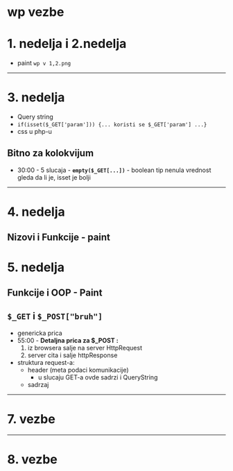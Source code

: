 # wp vezbe
# 1. nedelja i 2.nedelja
- paint `wp v 1,2.png`
---
# 3. nedelja
- Query string
- `if(isset($_GET['param'])) {... koristi se $_GET['param'] ...}`
- css u php-u
## Bitno za kolokvijum
- 30:00 - 5 slucaja - **`empty($_GET[...])`** - boolean tip nenula vrednost gleda da li je, isset je bolji
---
# 4. nedelja
## Nizovi i Funkcije - paint
# 5. nedelja 
## Funkcije i OOP - Paint
## `$_GET` i `$_POST["bruh"]`
- genericka prica
- 55:00 - **Detaljna prica za $_POST :** 
  1. iz browsera salje na server HttpRequest
  2. server cita i salje httpResponse
- struktura request-a:
  - header (meta podaci komunikacije) 
    - u slucaju GET-a ovde sadrzi i QueryString
  - sadrzaj
---
# 7. vezbe
---
# 8. vezbe
